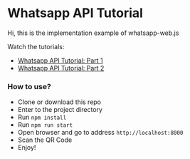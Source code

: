 # Whatsapp API Tutorial

Hi, this is the implementation example of whatsapp-web.js

Watch the tutorials:

- <a href="https://www.youtube.com/watch?v=IRRiN2ZQDc8">Whatsapp API Tutorial: Part 1</a>
- <a href="https://youtu.be/hYpRQ_FE1JI">Whatsapp API Tutorial: Part 2</a>

### How to use?

- Clone or download this repo
- Enter to the project directory
- Run `npm install`
- Run `npm run start`
- Open browser and go to address `http://localhost:8000`
- Scan the QR Code
- Enjoy!
